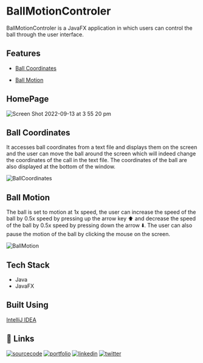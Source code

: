 # BallMotionControler

BallMotionControler is a JavaFX application in which users can control the ball through the user interface. 


## Features

- [Ball Coordinates](#Ball-Coordinates)

- [Ball Motion](#Ball-Motion)


## HomePage

![Screen Shot 2022-09-13 at 3 55 20 pm](https://user-images.githubusercontent.com/87806021/189820696-6453954c-5e2a-48e3-b830-915f919ba213.png)


## Ball Coordinates

It accesses ball coordinates from a text file and displays them on the screen and the user can move the ball around the screen which will indeed change the coordinates of the call in the text file. The coordinates of the ball are also displayed at the bottom of the window.

![BallCoordinates](https://user-images.githubusercontent.com/87806021/190840536-759b683b-e35a-4c8a-a9f4-6569e1820c94.gif)


## Ball Motion

The ball is set to motion at 1x speed, the user can increase the speed of the ball by 0.5x speed by pressing up the arrow key ⬆️ and decrease the speed of the ball by 0.5x speed by pressing down the arrow ⬇️. The user can also pause the motion of the ball by clicking the mouse on the screen.

![BallMotion](https://user-images.githubusercontent.com/87806021/190840540-b792ca90-7a88-4fa8-8807-b8cb5949d863.gif)


## Tech Stack

- Java
- JavaFX

## Built Using

[IntelliJ IDEA](https://www.jetbrains.com/idea/)

## 🔗 Links

[![sourcecode](https://img.shields.io/badge/source_code-FF000?style=for-the-badge&logo=java&logoColor=white)](https://github.com/utkriststha/BallMotionControler)
[![portfolio](https://img.shields.io/badge/my_portfolio-000?style=for-the-badge&logo=ko-fi&logoColor=white)](https://utkriststha.dev/)
[![linkedin](https://img.shields.io/badge/linkedin-0A66C2?style=for-the-badge&logo=linkedin&logoColor=white)](https://www.linkedin.com/in/utkriststha/)
[![twitter](https://img.shields.io/badge/twitter-1DA1F2?style=for-the-badge&logo=twitter&logoColor=white)](https://twitter.com/utkriststha/)

